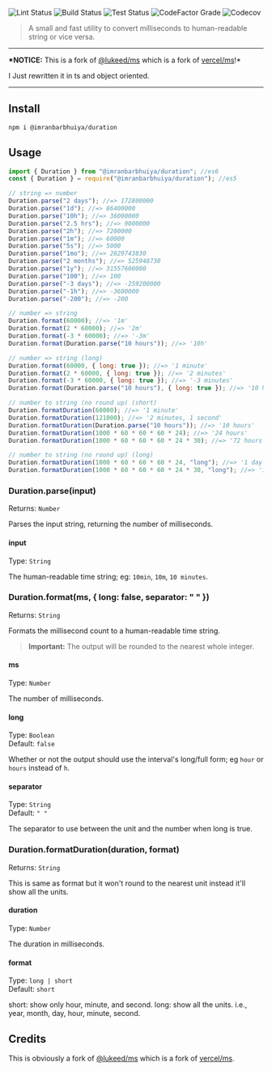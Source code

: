 ![Lint Status](https://img.shields.io/github/workflow/status/imranbarbhuiya/duration/Lint/main?label=Lint&logo=eslint&style=for-the-badge)
![Build Status](https://img.shields.io/github/workflow/status/imranbarbhuiya/duration/Build/main?label=Build&style=for-the-badge&logo=TypeScript)
![Test Status](https://img.shields.io/github/workflow/status/imranbarbhuiya/duration/Test/main?label=Test&style=for-the-badge&logo=Jest)
![CodeFactor Grade](https://img.shields.io/codefactor/grade/github/imranbarbhuiya/duration?logo=codefactor&style=for-the-badge)
![Codecov](https://img.shields.io/codecov/c/github/imranbarbhuiya/duration?logo=codecov&style=for-the-badge&token=2af010cd-a791-45fc-87f0-c750ca1343e4)

> A small and fast utility to convert milliseconds to human-readable string or vice versa.

---

**\*NOTICE:** This is a fork of [@lukeed/ms](https://github.com/lukeed/ms) which is a fork of [vercel/ms](https://github.com/vercel/ms)!\*<br>

I Just rewritten it in ts and object oriented.

---

## Install

```bash
npm i @imranbarbhuiya/duration
```

## Usage

```js
import { Duration } from "@imranbarbhuiya/duration"; //es6
const { Duration } = require("@imranbarbhuiya/duration"); //es5

// string => number
Duration.parse("2 days"); //=> 172800000
Duration.parse("1d"); //=> 86400000
Duration.parse("10h"); //=> 36000000
Duration.parse("2.5 hrs"); //=> 9000000
Duration.parse("2h"); //=> 7200000
Duration.parse("1m"); //=> 60000
Duration.parse("5s"); //=> 5000
Duration.parse("1mo"); //=> 2629743830
Duration.parse("2 months"); //=> 525948730
Duration.parse("1y"); //=> 31557600000
Duration.parse("100"); //=> 100
Duration.parse("-3 days"); //=> -259200000
Duration.parse("-1h"); //=> -3600000
Duration.parse("-200"); //=> -200

// number => string
Duration.format(60000); //=> '1m'
Duration.format(2 * 60000); //=> '2m'
Duration.format(-3 * 60000); //=> '-3m'
Duration.format(Duration.parse("10 hours")); //=> '10h'

// number => string (long)
Duration.format(60000, { long: true }); //=> '1 minute'
Duration.format(2 * 60000, { long: true }); //=> '2 minutes'
Duration.format(-3 * 60000, { long: true }); //=> '-3 minutes'
Duration.format(Duration.parse("10 hours"), { long: true }); //=> '10 hours'

// number to string (no round up) (short)
Duration.formatDuration(60000); //=> '1 minute'
Duration.formatDuration(121000); //=> '2 minutes, 1 second'
Duration.formatDuration(Duration.parse("10 hours")); //=> '10 hours'
Duration.formatDuration(1000 * 60 * 60 * 60 * 24); //=> '24 hours'
Duration.formatDuration(1000 * 60 * 60 * 60 * 24 * 30); //=> '72 hours'

// number to string (no round up) (long)
Duration.formatDuration(1000 * 60 * 60 * 60 * 24, "long"); //=> '1 day'
Duration.formatDuration(1000 * 60 * 60 * 60 * 24 * 30, "long"); //=> '1 month'
```

### Duration.parse(input)

Returns: `Number`

Parses the input string, returning the number of milliseconds.

#### input

Type: `String`

The human-readable time string; eg: `10min`, `10m`, `10 minutes`.

### Duration.format(ms, { long: false, separator: " " })

Returns: `String`

Formats the millisecond count to a human-readable time string.

> **Important:** The output will be rounded to the nearest whole integer.

#### ms

Type: `Number`

The number of milliseconds.

#### long

Type: `Boolean`<br>
Default: `false`

Whether or not the output should use the interval's long/full form; eg `hour` or `hours` instead of `h`.

#### separator

Type: `String`<br>
Default: `" "`

The separator to use between the unit and the number when long is true.

### Duration.formatDuration(duration, format)

Returns: `String`

This is same as format but it won't round to the nearest unit instead it'll show all the units.

#### duration

Type: `Number`

The duration in milliseconds.

#### format

Type: `long | short`<br>
Default: `short`

short: show only hour, minute, and second.
long: show all the units. i.e., year, month, day, hour, minute, second.

## Credits

This is obviously a fork of [@lukeed/ms](https://github.com/lukeed/ms) which is a fork of [vercel/ms](https://github.com/vercel/ms).
